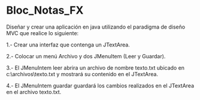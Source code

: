 # Bloc_Notas_FX

Diseñar y crear una aplicación en java utilizando el paradigma de diseño MVC que realice lo siguiente:

1.- Crear una interfaz que contenga un JTextArea.

2.- Colocar un menú Archivo y dos JMenuItem (Leer y Guardar).

3.- El JMenuIntem leer abrira un archivo de nombre texto.txt ubicado en c:\archivos\texto.txt y mostrará su contenido en el JTextArea.

4.- El JMenuIntem guardar guardará los cambios realizados en el JTextArea en el archivo texto.txt.
